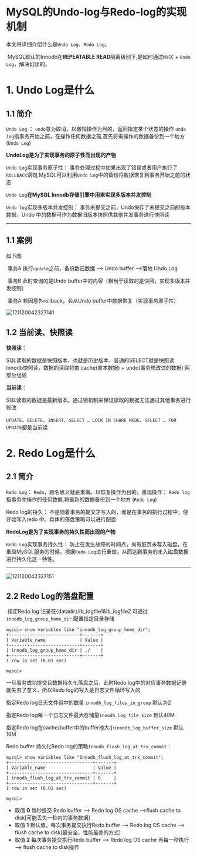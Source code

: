 # MySQL的Undo-log与Redo-log的实现机制

​	本文将详细介绍什么是`Undo Log`、`Redo Log`。

​	MySQL默认的Innodb在**REPEATABLE READ**隔离级别下,是如何通过`MVCC` + `Undo Log`，解决幻读的。

# 1. Undo Log是什么

## 1.1 简介

`Undo Log` ：
​	`undo`意为取消，以撤销操作为目的，返回指定某个状态的操作
​	`undo log`指事务开始之前，在操作任何数据之前,首先将需操作的数据备份到一个地方 (`Undo Log`)

**UndoLog是为了实现事务的原子性而出现的产物**

`Undo Log`实现事务原子性：
​	事务处理过程中如果出现了错误或者用户执行了 `ROLLBACK`语句,MySQL可以利用`Undo Log`中的备份将数据恢复到事务开始之前的状态

`Undo Log`**在MySQL Innodb存储引擎中用来实现多版本并发控制**

`Undo log`实现多版本并发控制：
​	事务未提交之前，Undo保存了未提交之前的版本数据，Undo 中的数据可作为数据旧版本快照供其他并发事务进行快照读

------

## 1.1 案例

如下图

​	事务A 执行`update`之前，备份数旧数据 --> Undo buffer -->落地 Undo Log 

​	事务B 此时查询的是Undo buffer中的内容（相当于读取的是快照，实现多版本并发控制）

​	事务A 若因意外rollback，会从Undo buffer中数据恢复（实现事务原子性）

![121120042327141](http://ww3.sinaimg.cn/large/006tNc79gy1g5xaswwkb5j30t50fadjt.jpg)

## 1.2 当前读、快照读

**快照读**：

​	SQL读取的数据是快照版本，也就是历史版本，普通的SELECT就是快照读Innodb快照读，数据的读取将由 cache(原本数据) + undo(事务修改过的数据) 两部分组成

**当前读**：

​	SQL读取的数据是最新版本。通过锁机制来保证读取的数据无法通过其他事务进行修改

​	`UPDATE`、`DELETE`、`INSERT`、`SELECT … LOCK IN SHARE MODE`、`SELECT … FOR UPDATE`都是当前读

# 2. Redo Log是什么

## 2.1 简介

`Redo Log`：
​	`Redo`，顾名思义就是重做。以恢复操作为目的，重现操作；
​	`Redo log`指事务中操作的任何数据,将最新的数据备份到一个地方 (`Redo Log`)

Redo log的持久：
​	不是随着事务的提交才写入的，而是在事务的执行过程中，便开始写入redo 中。具体的落盘策略可以进行配置

**RedoLog是为了实现事务的持久性而出现的产物**

`Redo Log`实现事务持久性：
​	防止在发生故障的时间点，尚有脏页未写入磁盘，在重启MySQL服务的时候，根据`Redo Log`进行重做，从而达到事务的未入磁盘数据进行持久化这一特性。

------

![121120042327151](http://ww4.sinaimg.cn/large/006tNc79gy1g5xat1l7hfj30kz0iu42z.jpg)

## 2.2 Redo Log的落盘配置

​	指定Redo log 记录在{datadir}/ib_logfile1&ib_logfile2 可通过`innodb_log_group_home_dir` 配置指定目录存储

```mysql
mysql> show variables like "innodb_log_group_home_dir";
+---------------------------+-------+
| Variable_name             | Value |
+---------------------------+-------+
| innodb_log_group_home_dir | ./    |
+---------------------------+-------+
1 row in set (0.01 sec)

mysql>
```

一旦事务成功提交且数据持久化落盘之后，此时Redo log中的对应事务数据记录就失去了意义，所以Redo log的写入是日志文件循环写入的

指定Redo log日志文件组中的数量 `innodb_log_files_in_group` 默认为2

指定Redo log每一个日志文件最大存储量`innodb_log_file_size` 默认48M

指定Redo log在cache/buffer中的buffer池大小`innodb_log_buffer_size` 默认16M

Redo buffer 持久化Redo log的策略`Innodb_flush_log_at_trx_commit`：

```mysql
mysql> show variables like "Innodb_flush_log_at_trx_commit";
+--------------------------------+-------+
| Variable_name                  | Value |
+--------------------------------+-------+
| innodb_flush_log_at_trx_commit | 0     |
+--------------------------------+-------+
1 row in set (0.01 sec)

mysql> 
```

- 取值 **0** 每秒提交 Redo buffer --> Redo log OS cache -->flush cache to disk[可能丢失一秒内的事务数据]
- 取值 **1** 默认值，每次事务提交执行Redo buffer --> Redo log OS cache --> flush cache to disk[最安全，性能最差的方式]
- 取值 **2** 每次事务提交执行Redo buffer --> Redo log OS cache 再每一秒执行 --> flush cache to disk操作 